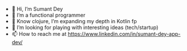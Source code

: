 - 👋 Hi, I’m Sumant Dey
- 👀 I’m a functional programmer
- 🌱 Know clojure, I’m expanding my depth in Kotlin fp  
- 💞️ I’m looking for playing with interesting ideas (tech/startup)
- 📫 How to reach me at https://www.linkedin.com/in/sumant-dey-app-dev/

<!---
sumantav19/sumantav19 is a ✨ special ✨ repository because its `README.md` (this file) appears on your GitHub profile.
You can click the Preview link to take a look at your changes.
--->
